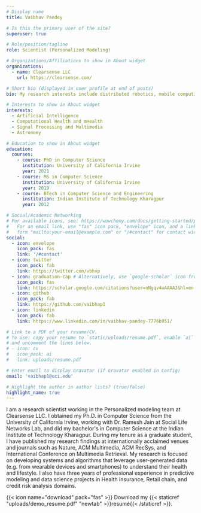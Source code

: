 ```yaml
---
# Display name
title: Vaibhav Pandey

# Is this the primary user of the site?
superuser: true

# Role/position/tagline
role: Scientist (Personalized Modeling)

# Organizations/Affiliations to show in About widget
organizations:
  - name: Clearsense LLC
    url: https://clearsense.com/

# Short bio (displayed in user profile at end of posts)
bio: My research interests include distributed robotics, mobile computing and programmable matter.

# Interests to show in About widget
interests:
  - Artificial Intelligence
  - Computational Health and mHealth
  - Signal Processing and Multimedia
  - Astronomy 

# Education to show in About widget
education:
  courses:
    - course: PhD in Computer Science
      institution: University of California Irvine
      year: 2021
    - course: MS in Computer Science
      institution: University of California Irvine
      year: 2019
    - course: BTech in Computer Science and Engineering
      institution: Indian Institute of Technology Kharagpur
      year: 2012

# Social/Academic Networking
# For available icons, see: https://wowchemy.com/docs/getting-started/page-builder/#icons
#   For an email link, use "fas" icon pack, "envelope" icon, and a link in the
#   form "mailto:your-email@example.com" or "/#contact" for contact widget.
social:
  - icon: envelope
    icon_pack: fas
    link: '/#contact'
  - icon: twitter
    icon_pack: fab
    link: https://twitter.com/vbhvp
  - icon: graduation-cap # Alternatively, use `google-scholar` icon from `ai` icon pack
    icon_pack: fas
    link: https://scholar.google.com/citations?user=nNgqv4wAAAAJ&hl=en
  - icon: github
    icon_pack: fab
    link: https://github.com/vaibhap1
  - icon: linkedin
    icon_pack: fab
    link: https://www.linkedin.com/in/vaibhav-pandey-7776b951/

# Link to a PDF of your resume/CV.
# To use: copy your resume to `static/uploads/resume.pdf`, enable `ai` icons in `params.toml`,
# and uncomment the lines below.
# - icon: cv
#   icon_pack: ai
#   link: uploads/resume.pdf

# Enter email to display Gravatar (if Gravatar enabled in Config)
email: 'vaibhap1@uci.edu'

# Highlight the author in author lists? (true/false)
highlight_name: true
---
```


I am a research scientist working in the Personalized modeling team at Clearsense LLC. I obtained my Ph.D. in Computer Science from the University of California Irvine, working with Dr. Ramesh Jain at Social Life Networks Lab, and did my bachelor's in Computer Science at the Indian Institute of Technology Kharagpur. 
During my tenure as a graduate student, I have published my research findings at internationally acclaimed venues and journals such as Nature, ACM Multimedia, ACM RecSys, and International Conference on Multimedia Retrieval. My research is focused on developing systems and algorithms that leverage user-generated data (e.g. from wearable devices and smartphones) to understand their health and lifestyle.
I also have three years of professional experience in predictive modeling and data science projects in Health insurance, Retail chain, and credit risk analysis domains.

{{< icon name="download" pack="fas" >}} Download my {{< staticref "uploads/demo_resume.pdf" "newtab" >}}resumé{{< /staticref >}}.
